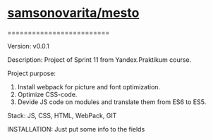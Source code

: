 # [samsonovarita/mesto](https://samsonovarita.github.io/sprint11/)
=========================

Version: v0.0.1

Description: Project of Sprint 11 from Yandex.Praktikum course.

Project purpose: 
1. Install webpack for picture and font optimization.
2. Optimize CSS-code.
3. Devide JS code on modules and translate them from ES6 to ES5.

Stack: JS, CSS, HTML, WebPack, GIT

INSTALLATION: Just put some info to the fields
